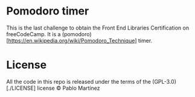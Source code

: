 # Pomodoro timer
This is the last challenge to obtain the Front End Libraries Certification on
freeCodeCamp. It is a (pomodoro)[https://en.wikipedia.org/wiki/Pomodoro_Technique]
timer.

# License
All the code in this repo is released under the terms of the
(GPL-3.0)[./LICENSE] license © Pablo Martínez
